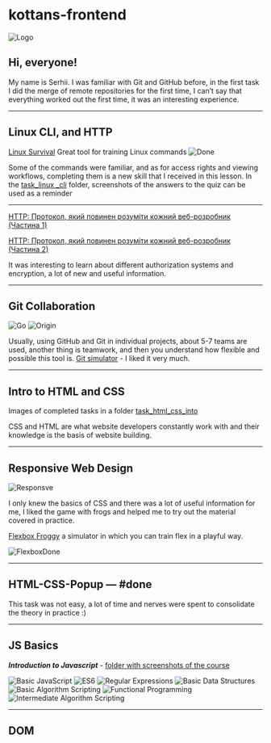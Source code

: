 # kottans-frontend
![Logo](./assets/images/js.png)

## Hi, everyone!
My name is Serhii.
I was familiar with Git and GitHub before, in the first task I did the merge of remote repositories for the first time, I can’t say that everything worked out the first time, it was an interesting experience.

---

## Linux CLI, and HTTP
[Linux Survival](https://linuxsurvival.com/) Great tool for training Linux commands
![Done](./task_linux_cli/cli-done.png)

Some of the commands were familiar, and as for access rights and viewing workflows, completing them is a new skill that I received in this lesson.
In the [task_linux _cli](./task_linux_cli/) folder, screenshots of the answers to the quiz can be used as a reminder

---

[HTTP: Протокол, який повинен розуміти кожний веб-розробник (Частина 1)](https://code.tutsplus.com/uk/tutorials/http-the-protocol-every-web-developer-must-know-part-1--net-31177)

[HTTP: Протокол, який повинен розуміти кожний веб-розробник (Частина 2)](https://code.tutsplus.com/uk/tutorials/http-the-protocol-every-web-developer-must-know-part-2--net-31155)

It was interesting to learn about different authorization systems and encryption, a lot of new and useful information.

---

## Git Collaboration
![Go](./task_git_collaboration/go-next.png)
![Origin](./task_git_collaboration/origin-to-stars.png)

Usually, using GitHub and Git in individual projects, about 5-7 teams are used, another thing is teamwork, and then you understand how flexible and possible this tool is.
[Git simulator](https://learngitbranching.js.org/?locale=uk) - I liked it very much.

---

## Intro to HTML and CSS
Images of completed tasks in a folder [task_html_css_into](./task_html_css_intro/) 

CSS and HTML are what website developers constantly work with and their knowledge is the basis of website building.

--- 

## Responsive Web Design

![Responsve](./task_responsive_web_design/responsive.png)

I only knew the basics of CSS and there was a lot of useful information for me, I liked the game with frogs and helped me to try out the material covered in practice.

[Flexbox Froggy](http://flexboxfroggy.com/#ru) a simulator in which you can train flex in a playful way.

![FlexboxDone](./task_responsive_web_design/flexbox-froggy.png)

---

## HTML-CSS-Popup — #done
This task was not easy, a lot of time and nerves were spent to consolidate the theory in practice :)

---

## JS Basics

***Introduction to Javascript*** - [folder with screenshots of the course](./js_basics/coursera/)

![Basic JavaScript](./js_basics/basic_js_1.png)
![ES6](./js_basics/es6_2.png)
![Regular Expressions](./js_basics/regex-3.png)
![Basic Data Structures](./js_basics/dbs_4.png)
![Basic Algorithm Scripting](./js_basics/bsa_5.png)
![Functional Programming](./js_basics/fp_6.png)
![Intermediate Algorithm Scripting](./js_basics/ias_7.png)

---

## DOM